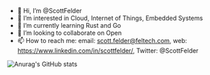 - 👋 Hi, I’m @ScottFelder
- 👀 I’m interested in Cloud, Internet of Things, Embedded Systems
- 🌱 I’m currently learning Rust and Go 
- 💞️ I’m looking to collaborate on Open
- 📫 How to reach me: email: scott.felder@feltech.com, web: https://www.linkedin.com/in/scottfelder/, Twitter: @ScottFelder

![Anurag's GitHub stats](https://github-readme-stats.vercel.app/api?username=scottfelder&show_icons=true&theme=radical)
<!---
ScottFelder/ScottFelder is a ✨ special ✨ repository because its `README.md` (this file) appears on your GitHub profile.
You can click the Preview link to take a look at your changes.
--->
